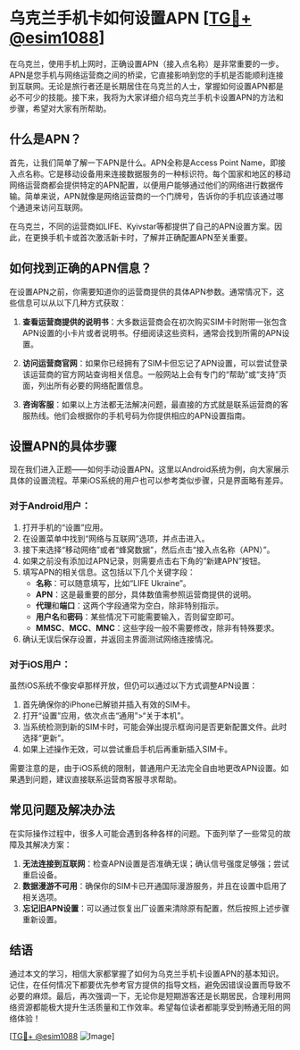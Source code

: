 # 乌克兰手机卡如何设置APN [[TG💪+ @esim1088](https://t.me/s/esim1088)]

在乌克兰，使用手机上网时，正确设置APN（接入点名称）是非常重要的一步。APN是您手机与网络运营商之间的桥梁，它直接影响到您的手机是否能顺利连接到互联网。无论是旅行者还是长期居住在乌克兰的人士，掌握如何设置APN都是必不可少的技能。接下来，我将为大家详细介绍乌克兰手机卡设置APN的方法和步骤，希望对大家有所帮助。

## 什么是APN？

首先，让我们简单了解一下APN是什么。APN全称是Access Point Name，即接入点名称。它是移动设备用来连接数据服务的一种标识符。每个国家和地区的移动网络运营商都会提供特定的APN配置，以便用户能够通过他们的网络进行数据传输。简单来说，APN就像是网络运营商的一个门牌号，告诉你的手机应该通过哪个通道来访问互联网。

在乌克兰，不同的运营商如LIFE、Kyivstar等都提供了自己的APN设置方案。因此，在更换手机卡或首次激活新卡时，了解并正确配置APN至关重要。

## 如何找到正确的APN信息？

在设置APN之前，你需要知道你的运营商提供的具体APN参数。通常情况下，这些信息可以从以下几种方式获取：

1. **查看运营商提供的说明书**：大多数运营商会在初次购买SIM卡时附带一张包含APN设置的小卡片或者说明书。仔细阅读这些资料，通常会找到所需的APN设置。

2. **访问运营商官网**：如果你已经拥有了SIM卡但忘记了APN设置，可以尝试登录该运营商的官方网站查询相关信息。一般网站上会有专门的“帮助”或“支持”页面，列出所有必要的网络配置信息。

3. **咨询客服**：如果以上方法都无法解决问题，最直接的方式就是联系运营商的客服热线。他们会根据你的手机号码为你提供相应的APN设置指南。

## 设置APN的具体步骤

现在我们进入正题——如何手动设置APN。这里以Android系统为例，向大家展示具体的设置流程。苹果iOS系统的用户也可以参考类似步骤，只是界面略有差异。

### 对于Android用户：
1. 打开手机的“设置”应用。
2. 在设置菜单中找到“网络与互联网”选项，并点击进入。
3. 接下来选择“移动网络”或者“蜂窝数据”，然后点击“接入点名称（APN）”。
4. 如果之前没有添加过APN记录，则需要点击右下角的“新建APN”按钮。
5. 填写APN的相关信息。这包括以下几个关键字段：
   - **名称**：可以随意填写，比如“LIFE Ukraine”。
   - **APN**：这是最重要的部分，具体数值需参照运营商提供的说明。
   - **代理**和**端口**：这两个字段通常为空白，除非特别指示。
   - **用户名**和**密码**：某些情况下可能需要输入，否则留空即可。
   - **MMSC**、**MCC**、**MNC**：这些字段一般不需要修改，除非有特殊要求。
6. 确认无误后保存设置，并返回主界面测试网络连接情况。

### 对于iOS用户：
虽然iOS系统不像安卓那样开放，但仍可以通过以下方式调整APN设置：
1. 首先确保你的iPhone已解锁并插入有效的SIM卡。
2. 打开“设置”应用，依次点击“通用”>“关于本机”。
3. 当系统检测到新的SIM卡时，可能会弹出提示框询问是否更新配置文件。此时选择“更新”。
4. 如果上述操作无效，可以尝试重启手机后再重新插入SIM卡。

需要注意的是，由于iOS系统的限制，普通用户无法完全自由地更改APN设置。如果遇到问题，建议直接联系运营商客服寻求帮助。

## 常见问题及解决办法

在实际操作过程中，很多人可能会遇到各种各样的问题。下面列举了一些常见的故障及其解决方案：

1. **无法连接到互联网**：检查APN设置是否准确无误；确认信号强度足够强；尝试重启设备。
2. **数据漫游不可用**：确保你的SIM卡已开通国际漫游服务，并且在设置中启用了相关选项。
3. **忘记旧APN设置**：可以通过恢复出厂设置来清除原有配置，然后按照上述步骤重新设置。

## 结语

通过本文的学习，相信大家都掌握了如何为乌克兰手机卡设置APN的基本知识。记住，在任何情况下都要优先参考官方提供的指导文档，避免因错误设置而导致不必要的麻烦。最后，再次强调一下，无论你是短期游客还是长期居民，合理利用网络资源都能极大提升生活质量和工作效率。希望每位读者都能享受到畅通无阻的网络体验！

[[TG💪+ @esim1088](https://t.me/s/esim1088) ![Image](https://i.postimg.cc/4NQfJmqS/Snipaste-2025-05-13-00-14-12.png)]